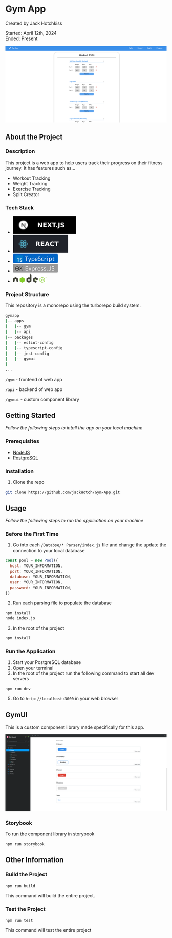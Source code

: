 # Gym App

Created by Jack Hotchkiss

Started: April 12th, 2024  
Ended: Present

![Screenshot](/assets/screenshot.png)

## About the Project

### Description

This project is a web app to help users track their progress on their fitness journey. It has features such as...

- Workout Tracking
- Weight Tracking
- Exercise Tracking
- Split Creator

### Tech Stack

- <a href="https://nextjs.org/"><img src="assets/nextjslogo.svg"></a>
- <a href="https://react.dev/"><img src="assets/reactlogo.svg"></a>
- <a href="https://typescriptlang.org/"><img height="28px" src="assets/typescript.png"></a>
- <a href="https://expressjs.com/"><img height="28px" src="assets/express.png"></a>
- <a href="https://nodejs.org/en"><img height="28px" src="assets/node.png"></a>

### Project Structure

This repository is a monorepo using the turborepo build system.

```sh
gymapp
|-- apps
|   |-- gym
|   |-- api
|-- packages
|   |-- eslint-config
|   |-- typescript-config
|   |-- jest-config
|   |-- gymui
|
...
```

`/gym` - frontend of web app

`/api` - backend of web app

`/gymui` - custom component library

## Getting Started

_Follow the following steps to intall the app on your local machine_

### Prerequisites

- [NodeJS](https://nodejs.org/en/download/prebuilt-installer)
- [PostgreSQL](https://www.postgresql.org/)

### Installation

1. Clone the repo

```sh
git clone https://github.com/jackHotch/Gym-App.git
```

## Usage

_Follow the following steps to run the application on your machine_

### Before the First Time

1. Go into each `/Databse/* Parser/index.js` file and change the update the connection to your local database

```js
const pool = new Pool({
  host: YOUR_INFORMATION,
  port: YOUR_INFORMATION,
  database: YOUR_INFORMATION,
  user: YOUR_INFORMATION,
  password: YOUR_INFORMATION,
})
```

2. Run each parsing file to populate the database

```sh
npm install
node index.js
```

3. In the root of the project

```sh
npm install
```

### Run the Application

1. Start your PostgreSQL database
2. Open your terminal
3. In the root of the project run the following command to start all dev servers

```sh
npm run dev
```

5. Go to `http://localhost:3000` in your web browser

## GymUI

This is a custom component library made specifically for this app.

![Screenshot](/assets/gymui.png)

### Storybook

To run the component library in storybook

```sh
npm run storybook
```

## Other Information

### Build the Project

```sh
npm run build
```

This command will build the entire project.

### Test the Project

```sh
npm run test
```

This command will test the entire project
